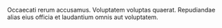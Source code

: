 Occaecati rerum accusamus. Voluptatem voluptas quaerat. Repudiandae alias eius officia et laudantium omnis aut voluptatem.